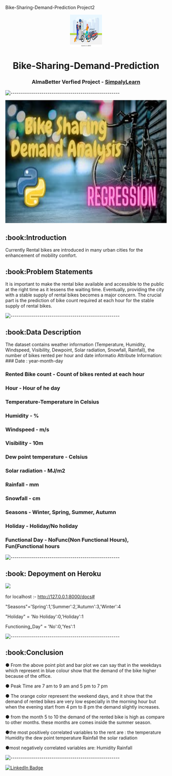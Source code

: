 Bike-Sharing-Demand-Prediction Project2
<p align="center"> 
  <img src="images/2.jfif" alt="2.jfif" width="100px" height="100px">
<h1 align="center">  Bike-Sharing-Demand-Prediction  </h1> 
<h3 align="center"> AlmaBetter Verfied Project - <a href="https://www.almabetter.com/"> SimpalyLearn </a> </h5>

![-----------------------------------------------------](https://raw.githubusercontent.com/andreasbm/readme/master/assets/lines/rainbow.png)

     
<p align="center"> 
<img src="images/all.jpg" alt="all.jpg" height="382px">
</p>
<h2> :book:Introduction</h2>
Currently Rental bikes are introduced in many urban cities for the enhancement of mobility comfort. 
 <h2> :book:Problem Statements</h2>
It is important to make the rental bike available and accessible to the public at the right time as it lessens the waiting time. Eventually, providing the city with a stable supply of rental bikes becomes a major concern. The crucial part is the prediction of bike count required at each hour for the stable supply of rental bikes.

![-----------------------------------------------------](https://raw.githubusercontent.com/andreasbm/readme/master/assets/lines/rainbow.png)


<h2> :book:Data Description</h2>
The dataset contains weather information (Temperature, Humidity, Windspeed, Visibility, Dewpoint, Solar radiation, Snowfall, Rainfall), the number of bikes rented per hour and date informatio
Attribute Information:
### Date : year-month-day

### Rented Bike count - Count of bikes rented at each hour

### Hour - Hour of he day

### Temperature-Temperature in Celsius

### Humidity - %

### Windspeed - m/s

### Visibility - 10m

### Dew point temperature - Celsius

### Solar radiation - MJ/m2

### Rainfall - mm

### Snowfall - cm

### Seasons - Winter, Spring, Summer, Autumn

### Holiday - Holiday/No holiday

### Functional Day - NoFunc(Non Functional Hours), Fun(Functional hours

![-----------------------------------------------------](https://raw.githubusercontent.com/andreasbm/readme/master/assets/lines/rainbow.png)

<h2> :book: Depoyment on Heroku</h2>


[![](https://github.com/sushant8525/Bike-Sharing-Demand-Prediction/blob/2444a41c11658387495192a9c5cc3a114564f7dd/images/Screenshot%20(245).png)]((https://bike-sharing-demand-predictio.herokuapp.com/)
)



for localhost :- http://127.0.0.1:8000/docs#

"Seasons"='Spring':1,'Summer':2,'Autumn':3,'Winter':4

"Holiday" = 'No Holiday':0,'Holiday':1

Functioning_Day" = 'No':0,'Yes':1

![-----------------------------------------------------](https://raw.githubusercontent.com/andreasbm/readme/master/assets/lines/rainbow.png)

 <h2> :book:Conclusion</h2>
● From the above point plot and bar plot we can say that in the weekdays which represent in blue colour show that the demand of the bike higher because of the office. 

● Peak Time are 7 am to 9 am and 5 pm to 7 pm 

● The orange color represent the weekend days, and it show that the demand of rented bikes are very low especially in the morning hour but when the evening start from 
4 pm to 8 pm the demand slightly increases. 

● from the month 5 to 10 the demand of the rented bike is high as compare to other months. these months are comes inside the summer season. 

●the most positively correlated variables to the rent are : the temperature Humidity the dew point temperature Rainfall the solar radiation 

●most negatively correlated variables are: Humidity Rainfall

![-----------------------------------------------------](https://raw.githubusercontent.com/andreasbm/readme/master/assets/lines/rainbow.png)

[![LinkedIn Badge](https://img.shields.io/badge/LinkedIn-0077B5?style=for-the-badge&logo=linkedin&logoColor=white)]( www.linkedin.com/in/anuja-jagtap-14781b340)
